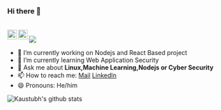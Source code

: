 ### Hi there 👋

<!--
**kaustubhsh/kaustubhsh** is a ✨ _special_ ✨ repository because its `README.md` (this file) appears on your GitHub profile.

Here are some ideas to get you started:

- 🔭 I’m currently working on ...
- 🌱 I’m currently learning ...
- 👯 I’m looking to collaborate on ...
- 🤔 I’m looking for help with ...
- 💬 Ask me about ...
- 📫 How to reach me: ...
- 😄 Pronouns:He/him ...
- ⚡ Fun fact: ...
-->
<br/>
<a href="https://twitter.com/kaustubhsh_">
  <img align="left" alt="Kaustubh Sharma | Twitter" width="22px" src="https://cdn.jsdelivr.net/npm/simple-icons@v3/icons/twitter.svg" />
</a>
<a href="https://www.linkedin.com/in/kaustubh-sharma">
  <img align="left" alt="Kaustubhh's LinkdeIN" width="22px" src="https://cdn.jsdelivr.net/npm/simple-icons@v3/icons/linkedin.svg" />
</a> 


![](https://komarev.com/ghpvc/?username=kaustubhsh&style=plastic)

- 🔭 I’m currently working on Nodejs and React Based project
- 🌱 I’m currently learning Web Application Security
- 💬 Ask me about **Linux,Machine Learning,Nodejs or Cyber Security**
- 📫 How to reach me: [Mail](mailto:kaustubhsharma97@gmail.com) [LinkedIn](https://www.linkedin.com/in/kaustubh-sharma)
- 😄 Pronouns: He/him


![Kaustubh's github stats](https://github-readme-stats.vercel.app/api?username=kaustubhsh&show_icons=true&count_private=true&hide_border=true&itle_color=fff&icon_color=79ff97&text_color=9f9f9f&bg_color=151515)
